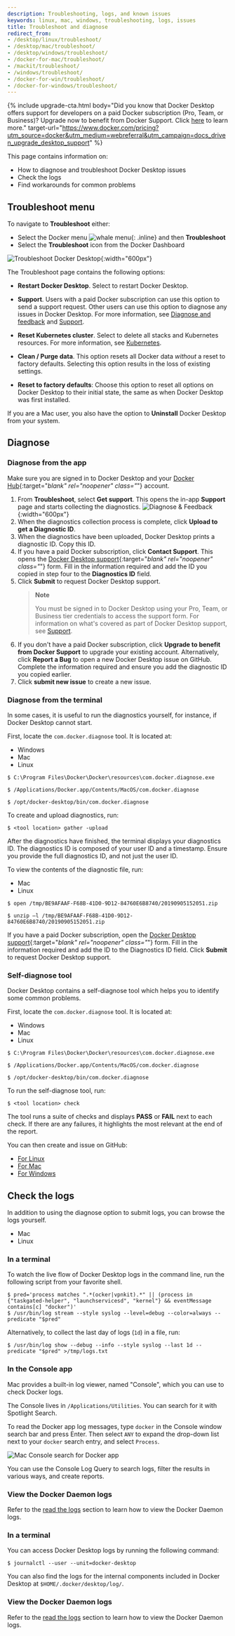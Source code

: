 ```yaml
---
description: Troubleshooting, logs, and known issues
keywords: linux, mac, windows, troubleshooting, logs, issues
title: Troubleshoot and diagnose
redirect_from:
- /desktop/linux/troubleshoot/
- /desktop/mac/troubleshoot/
- /desktop/windows/troubleshoot/
- /docker-for-mac/troubleshoot/
- /mackit/troubleshoot/
- /windows/troubleshoot/
- /docker-for-win/troubleshoot/
- /docker-for-windows/troubleshoot/
---
```


{% include upgrade-cta.html
  body="Did you know that Docker Desktop offers support for developers on a paid Docker subscription (Pro, Team, or Business)? Upgrade now to benefit from Docker Support. Click [here](../../support/index.md) to learn more."
  target-url="https://www.docker.com/pricing?utm_source=docker&utm_medium=webreferral&utm_campaign=docs_driven_upgrade_desktop_support"
%}

This page contains information on:
- How to diagnose and troubleshoot Docker Desktop issues
- Check the logs
- Find workarounds for common problems

## Troubleshoot menu

To navigate to **Troubleshoot** either:

- Select the Docker menu ![whale menu](../images/whale-x.png){: .inline} and then **Troubleshoot**
- Select the **Troubleshoot** icon from the Docker Dashboard

![Troubleshoot Docker Desktop](../images/menu/troubleshoot.png){:width="600px"}

The Troubleshoot page contains the following options:

- **Restart Docker Desktop**. Select to restart Docker Desktop.

- **Support**. Users with a paid Docker subscription can use this option to send a support request. Other users can use this option to diagnose any issues in Docker Desktop. For more information, see [Diagnose and feedback](#diagnose-and-feedback) and [Support](../../support/index.md).

- **Reset Kubernetes cluster**. Select to delete all stacks and Kubernetes resources. For more information, see [Kubernetes](../../settings/linux.md#kubernetes).

- **Clean / Purge data**. This option resets all Docker data _without_ a
reset to factory defaults. Selecting this option results in the loss of existing settings.

- **Reset to factory defaults**: Choose this option to reset all options on
Docker Desktop to their initial state, the same as when Docker Desktop was first installed.

If you are a Mac user, you also have the option to **Uninstall** Docker Desktop from your system.

## Diagnose

### Diagnose from the app

Make sure you are signed in to Docker Desktop and your [Docker Hub](https://hub.docker.com/){:target="_blank" rel="noopener" class="_"} account.

1. From **Troubleshoot**, select **Get support**. 
This opens the in-app **Support** page and starts collecting the diagnostics.
    ![Diagnose & Feedback](../images/diagnose-support.png){:width="600px"}
2. When the diagnostics collection process is complete, click **Upload to get a Diagnostic ID**.
3. When the diagnostics have been uploaded, Docker Desktop prints a diagnostic ID. Copy this ID.
4. If you have a paid Docker subscription, click **Contact Support**. This opens the [Docker Desktop support](https://hub.docker.com/support/desktop/){:target="_blank" rel="noopener" class="_"} form. Fill in the information required and add the ID you copied in step four to the **Diagnostics ID** field. 
5. Click **Submit** to request Docker Desktop support.
   > **Note**
    >
    > You must be signed in to Docker Desktop using your Pro, Team, or Business tier credentials to access the support form. For information on what's covered as part of Docker Desktop support, see [Support](../../support/index.md).
6. If you don't have a paid Docker subscription, click **Upgrade to benefit from Docker Support** to upgrade your existing account.
    Alternatively, click **Report a Bug** to open a new Docker Desktop issue on GitHub. Complete the information required and ensure you add the diagnostic ID you copied earlier. 
7. Click **submit new issue** to create a new issue.

### Diagnose from the terminal

In some cases, it is useful to run the diagnostics yourself, for instance, if
Docker Desktop cannot start.

First, locate the `com.docker.diagnose` tool. It is located at:

<ul class="nav nav-tabs">
<li class="active"><a data-toggle="tab" data-target="#windows1">Windows</a></li>
<li><a data-toggle="tab" data-target="#mac1">Mac</a></li>
<li class="active"><a data-toggle="tab" data-target="#linux1">Linux</a></li>
</ul>
<div class="tab-content">
<div id="windows1" class="tab-pane fade in active" markdown="1">

```console
$ C:\Program Files\Docker\Docker\resources\com.docker.diagnose.exe
```

</div>
<div id="mac1" class="tab-pane fade" markdown="1">

```console
$ /Applications/Docker.app/Contents/MacOS/com.docker.diagnose
```

</div>
<div id="linux1" class="tab-pane fade" markdown="1">

```console
$ /opt/docker-desktop/bin/com.docker.diagnose
```

</div>
</div>


To create and upload diagnostics, run:

```console
$ <tool location> gather -upload
```

After the diagnostics have finished, the terminal displays your diagnostics ID. The diagnostics ID is
composed of your user ID and a timestamp. Ensure you provide the full diagnostics ID, and not just the user ID.

To view the contents of the diagnostic file, run:

<ul class="nav nav-tabs">
<li><a data-toggle="tab" data-target="#mac2">Mac</a></li>
<li class="active"><a data-toggle="tab" data-target="#linux2">Linux</a></li>
</ul>
<div class="tab-content">
<div id="mac2" class="tab-pane fade" markdown="1">

```console
$ open /tmp/BE9AFAAF-F68B-41D0-9D12-84760E6B8740/20190905152051.zip
``` 

</div>
<div id="linux2" class="tab-pane fade" markdown="1">

```console
$ unzip –l /tmp/BE9AFAAF-F68B-41D0-9D12-84760E6B8740/20190905152051.zip
``` 

</div>
</div>

If you have a paid Docker subscription, open the [Docker Desktop support](https://hub.docker.com/support/desktop/){:target="_blank" rel="noopener" class="_"} form. Fill in the information required and add the ID to the Diagnostics ID field. Click **Submit** to request Docker Desktop support.

### Self-diagnose tool

Docker Desktop contains a self-diagnose tool which helps you to identify some common problems. 

First, locate the `com.docker.diagnose` tool. It is located at:

<ul class="nav nav-tabs">
<li class="active"><a data-toggle="tab" data-target="#windows3">Windows</a></li>
<li><a data-toggle="tab" data-target="#mac3">Mac</a></li>
<li class="active"><a data-toggle="tab" data-target="#linux3">Linux</a></li>
</ul>
<div class="tab-content">
<div id="windows3" class="tab-pane fade in active" markdown="1">

```console
$ C:\Program Files\Docker\Docker\resources\com.docker.diagnose.exe
```

</div>
<div id="mac3" class="tab-pane fade" markdown="1">

```console
$ /Applications/Docker.app/Contents/MacOS/com.docker.diagnose
```

</div>
<div id="linux3" class="tab-pane fade" markdown="1">

```console
$ /opt/docker-desktop/bin/com.docker.diagnose
```

</div>
</div>

To run the self-diagnose tool, run:

```console
$ <tool location> check
```

The tool runs a suite of checks and displays **PASS** or **FAIL** next to each check. If there are any failures, it highlights the most relevant at the end of the report.

You can then create and issue on GitHub:
- [For Linux](https://github.com/docker/desktop-linux/issues)
- [For Mac](https://github.com/docker/for-mac/issues)
- [For Windows](https://github.com/docker/for-win/issues)

## Check the logs

In addition to using the diagnose option to submit logs, you can browse the logs yourself.

<ul class="nav nav-tabs">
<li><a data-toggle="tab" data-target="#mac4">Mac</a></li>
<li class="active"><a data-toggle="tab" data-target="#linux4">Linux</a></li>
</ul>
<div class="tab-content">
<div id="mac4" class="tab-pane fade" markdown="1">

### In a terminal

To watch the live flow of Docker Desktop logs in the command line, run the following script from your favorite shell.

```console
$ pred='process matches ".*(ocker|vpnkit).*" || (process in {"taskgated-helper", "launchservicesd", "kernel"} && eventMessage contains[c] "docker")'
$ /usr/bin/log stream --style syslog --level=debug --color=always --predicate "$pred"
```

Alternatively, to collect the last day of logs (`1d`) in a file, run:

```console
$ /usr/bin/log show --debug --info --style syslog --last 1d --predicate "$pred" >/tmp/logs.txt
```

### In the Console app

Mac provides a built-in log viewer, named "Console", which you can use to check
Docker logs.

The Console lives in `/Applications/Utilities`. You can search for it with
Spotlight Search.

To read the Docker app log messages, type `docker` in the Console window search bar and press Enter. Then select `ANY` to expand the drop-down list next to your `docker` search entry, and select `Process`.

![Mac Console search for Docker app](../images/console.png)

You can use the Console Log Query to search logs, filter the results in various
ways, and create reports.

### View the Docker Daemon logs

Refer to the [read the logs](../../config/daemon/index.md#read-the-logs) section
to learn how to view the Docker Daemon logs.

</div>
<div id="linux4" class="tab-pane fade" markdown="1">

### In a terminal

You can access Docker Desktop logs by running the following command:

```console
$ journalctl --user --unit=docker-desktop
```

You can also find the logs for the internal components included in Docker
Desktop at `$HOME/.docker/desktop/log/`.

### View the Docker Daemon logs

Refer to the [read the logs](../../config/daemon/index.md#read-the-logs) section
to learn how to view the Docker Daemon logs.

</div></div>






